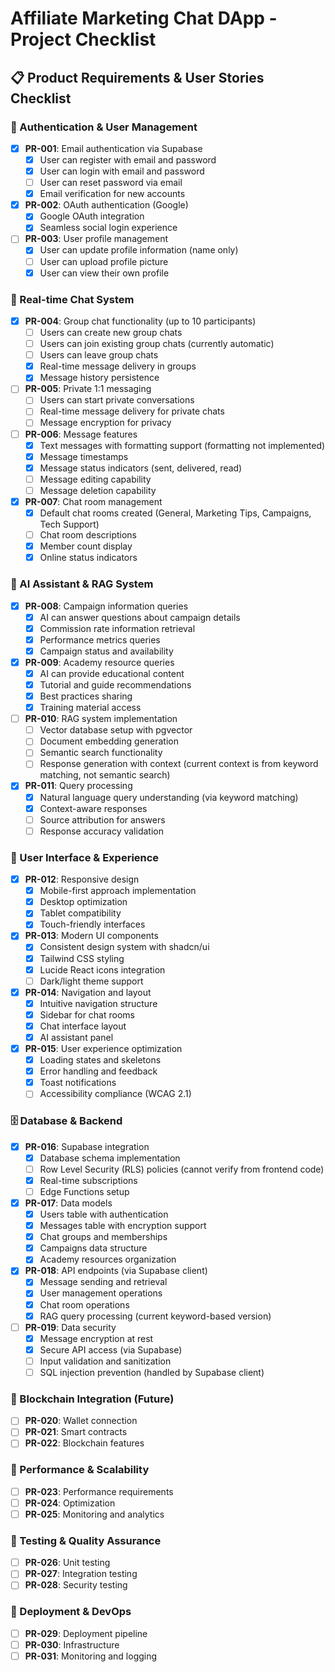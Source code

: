 # Affiliate Marketing Chat DApp - Project Checklist

## 📋 Product Requirements & User Stories Checklist

### 🔐 Authentication & User Management
- [x] **PR-001**: Email authentication via Supabase
  - [x] User can register with email and password
  - [x] User can login with email and password
  - [ ] User can reset password via email
  - [x] Email verification for new accounts
- [x] **PR-002**: OAuth authentication (Google)
  - [x] Google OAuth integration
  - [x] Seamless social login experience
- [ ] **PR-003**: User profile management
  - [x] User can update profile information (name only)
  - [ ] User can upload profile picture
  - [x] User can view their own profile

### 💬 Real-time Chat System
- [x] **PR-004**: Group chat functionality (up to 10 participants)
  - [ ] Users can create new group chats
  - [ ] Users can join existing group chats (currently automatic)
  - [ ] Users can leave group chats
  - [x] Real-time message delivery in groups
  - [x] Message history persistence
- [ ] **PR-005**: Private 1:1 messaging
  - [ ] Users can start private conversations
  - [ ] Real-time message delivery for private chats
  - [ ] Message encryption for privacy
- [ ] **PR-006**: Message features
  - [x] Text messages with formatting support (formatting not implemented)
  - [x] Message timestamps
  - [x] Message status indicators (sent, delivered, read)
  - [ ] Message editing capability
  - [ ] Message deletion capability
- [x] **PR-007**: Chat room management
  - [x] Default chat rooms created (General, Marketing Tips, Campaigns, Tech Support)
  - [ ] Chat room descriptions
  - [x] Member count display
  - [x] Online status indicators

### 🤖 AI Assistant & RAG System
- [x] **PR-008**: Campaign information queries
  - [x] AI can answer questions about campaign details
  - [x] Commission rate information retrieval
  - [x] Performance metrics queries
  - [x] Campaign status and availability
- [x] **PR-009**: Academy resource queries
  - [x] AI can provide educational content
  - [x] Tutorial and guide recommendations
  - [x] Best practices sharing
  - [x] Training material access
- [ ] **PR-010**: RAG system implementation
  - [ ] Vector database setup with pgvector
  - [ ] Document embedding generation
  - [ ] Semantic search functionality
  - [ ] Response generation with context (current context is from keyword matching, not semantic search)
- [x] **PR-011**: Query processing
  - [x] Natural language query understanding (via keyword matching)
  - [x] Context-aware responses
  - [ ] Source attribution for answers
  - [ ] Response accuracy validation

### 🎨 User Interface & Experience
- [x] **PR-012**: Responsive design
  - [x] Mobile-first approach implementation
  - [x] Desktop optimization
  - [x] Tablet compatibility
  - [x] Touch-friendly interfaces
- [x] **PR-013**: Modern UI components
  - [x] Consistent design system with shadcn/ui
  - [x] Tailwind CSS styling
  - [x] Lucide React icons integration
  - [ ] Dark/light theme support
- [x] **PR-014**: Navigation and layout
  - [x] Intuitive navigation structure
  - [x] Sidebar for chat rooms
  - [x] Chat interface layout
  - [x] AI assistant panel
- [x] **PR-015**: User experience optimization
  - [x] Loading states and skeletons
  - [x] Error handling and feedback
  - [x] Toast notifications
  - [ ] Accessibility compliance (WCAG 2.1)

### 🗄️ Database & Backend
- [x] **PR-016**: Supabase integration
  - [x] Database schema implementation
  - [ ] Row Level Security (RLS) policies (cannot verify from frontend code)
  - [x] Real-time subscriptions
  - [ ] Edge Functions setup
- [x] **PR-017**: Data models
  - [x] Users table with authentication
  - [x] Messages table with encryption support
  - [x] Chat groups and memberships
  - [x] Campaigns data structure
  - [x] Academy resources organization
- [x] **PR-018**: API endpoints (via Supabase client)
  - [x] Message sending and retrieval
  - [x] User management operations
  - [x] Chat room operations
  - [x] RAG query processing (current keyword-based version)
- [ ] **PR-019**: Data security
  - [x] Message encryption at rest
  - [x] Secure API access (via Supabase)
  - [ ] Input validation and sanitization
  - [ ] SQL injection prevention (handled by Supabase client)

### 🔗 Blockchain Integration (Future)
- [ ] **PR-020**: Wallet connection
- [ ] **PR-021**: Smart contracts
- [ ] **PR-022**: Blockchain features

### 🚀 Performance & Scalability
- [ ] **PR-023**: Performance requirements
- [ ] **PR-024**: Optimization
- [ ] **PR-025**: Monitoring and analytics

### 🧪 Testing & Quality Assurance
- [ ] **PR-026**: Unit testing
- [ ] **PR-027**: Integration testing
- [ ] **PR-028**: Security testing

### 📱 Deployment & DevOps
- [ ] **PR-029**: Deployment pipeline
- [ ] **PR-030**: Infrastructure
- [ ] **PR-031**: Monitoring and logging